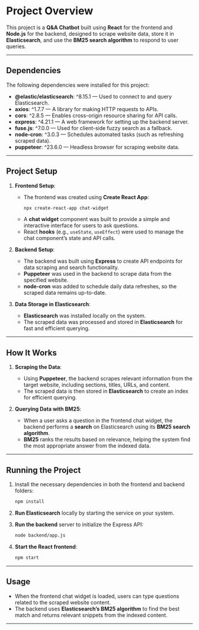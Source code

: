 # Project Overview

This project is a **Q&A Chatbot** built using **React** for the frontend and **Node.js** for the backend, designed to scrape website data, store it in **Elasticsearch**, and use the **BM25 search algorithm** to respond to user queries.

---

## **Dependencies**

The following dependencies were installed for this project:

- **@elastic/elasticsearch**: ^8.15.1 — Used to connect to and query Elasticsearch.
- **axios**: ^1.7.7 — A library for making HTTP requests to APIs.
- **cors**: ^2.8.5 — Enables cross-origin resource sharing for API calls.
- **express**: ^4.21.1 — A web framework for setting up the backend server.
- **fuse.js**: ^7.0.0 — Used for client-side fuzzy search as a fallback.
- **node-cron**: ^3.0.3 — Schedules automated tasks (such as refreshing scraped data).
- **puppeteer**: ^23.6.0 — Headless browser for scraping website data.

---

## **Project Setup**

1. **Frontend Setup**:

   - The frontend was created using **Create React App**:
     ```bash
     npx create-react-app chat-widget
     ```
   - A **chat widget** component was built to provide a simple and interactive interface for users to ask questions.
   - React **hooks** (e.g., `useState`, `useEffect`) were used to manage the chat component’s state and API calls.

2. **Backend Setup**:

   - The backend was built using **Express** to create API endpoints for data scraping and search functionality.
   - **Puppeteer** was used in the backend to scrape data from the specified website.
   - **node-cron** was added to schedule daily data refreshes, so the scraped data remains up-to-date.

3. **Data Storage in Elasticsearch**:
   - **Elasticsearch** was installed locally on the system.
   - The scraped data was processed and stored in **Elasticsearch** for fast and efficient querying.

---

## **How It Works**

1. **Scraping the Data**:

   - Using **Puppeteer**, the backend scrapes relevant information from the target website, including sections, titles, URLs, and content.
   - The scraped data is then stored in **Elasticsearch** to create an index for efficient querying.

2. **Querying Data with BM25**:
   - When a user asks a question in the frontend chat widget, the backend performs a **search** on Elasticsearch using its **BM25 search algorithm**.
   - **BM25** ranks the results based on relevance, helping the system find the most appropriate answer from the indexed data.

---

## **Running the Project**

1. Install the necessary dependencies in both the frontend and backend folders:
   ```bash
   npm install
   ```
2. **Run Elasticsearch** locally by starting the service on your system.

3. **Run the backend** server to initialize the Express API:
   ```bash
   node backend/app.js
   ```
4. **Start the React frontend**:
   ```bash
   npm start
   ```

---

## **Usage**

- When the frontend chat widget is loaded, users can type questions related to the scraped website content.
- The backend uses **Elasticsearch’s BM25 algorithm** to find the best match and returns relevant snippets from the indexed content.

---
